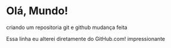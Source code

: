 # Olá, Mundo!
 criando um repositoria git e github
 mudança feita
 
 Essa linha eu alterei diretamente do GitHub.com! impressionante
